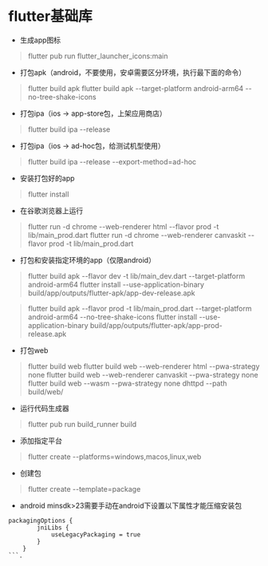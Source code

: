 # flutter基础库

- 生成app图标

> flutter pub run flutter_launcher_icons:main

- 打包apk（android，不要使用，安卓需要区分环境，执行最下面的命令）

> flutter build apk
> flutter build apk --target-platform android-arm64 --no-tree-shake-icons

- 打包ipa（ios -> app-store包，上架应用商店）

> flutter build ipa --release

- 打包ipa（ios -> ad-hoc包，给测试机型使用）

> flutter build ipa --release --export-method=ad-hoc

- 安装打包好的app

> flutter install

- 在谷歌浏览器上运行

> flutter run -d chrome --web-renderer html --flavor prod -t lib/main_prod.dart
> flutter run -d chrome --web-renderer canvaskit --flavor prod -t lib/main_prod.dart

- 打包和安装指定环境的app（仅限android）

> flutter build apk --flavor dev -t lib/main_dev.dart --target-platform android-arm64
> flutter install --use-application-binary build/app/outputs/flutter-apk/app-dev-release.apk

> flutter build apk --flavor prod -t lib/main_prod.dart --target-platform android-arm64
> --no-tree-shake-icons
> flutter install --use-application-binary build/app/outputs/flutter-apk/app-prod-release.apk

- 打包web

> flutter build web
> flutter build web --web-renderer html --pwa-strategy none
> flutter build web --web-renderer canvaskit --pwa-strategy none
> flutter build web --wasm --pwa-strategy none
> dhttpd --path build/web/

- 运行代码生成器

> flutter pub run build_runner build

- 添加指定平台

> flutter create --platforms=windows,macos,linux,web

- 创建包

> flutter create --template=package 

- android minsdk>23需要手动在android下设置以下属性才能压缩安装包

```
packagingOptions {
        jniLibs {
            useLegacyPackaging = true
        }
    }
```.

